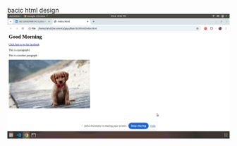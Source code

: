 bacic html design
![image alt](https://github.com/gayathri-36/Basichtml/blob/85752aca918f51aacff0beb8a6ab5f63ca9cb9d6/Basic%20Html)
